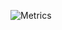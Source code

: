 ![Metrics](https://metrics.lecoq.io/johnlz?template=terminal&base.indepth=false&base.hireable=false&config.timezone=America%2FSao_Paulo)
